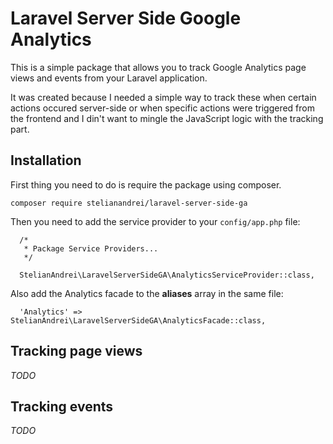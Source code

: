 # Laravel Server Side Google Analytics

This is a simple package that allows you to track Google Analytics page views and
events from your Laravel application.

It was created because I needed a simple way to track these when certain actions
occured server-side or when specific actions were triggered from the frontend
and I din't want to mingle the JavaScript logic with the tracking part.

## Installation

First thing you need to do is require the package using composer.

```
composer require stelianandrei/laravel-server-side-ga
```

Then you need to add the service provider to your `config/app.php` file:

```
  /*
   * Package Service Providers...
   */

  StelianAndrei\LaravelServerSideGA\AnalyticsServiceProvider::class,
```

Also add the Analytics facade to the **aliases** array in the same file:

```
  'Analytics' => StelianAndrei\LaravelServerSideGA\AnalyticsFacade::class,
```

## Tracking page views

_TODO_

## Tracking events

_TODO_
